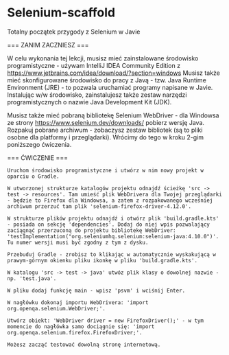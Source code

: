 # Selenium-scaffold

Totalny początek przygody z Selenium w Javie

=== ZANIM ZACZNIESZ ===

W celu wykonania tej lekcji, musisz mieć zainstalowane środowisko programistyczne - używam IntelliJ IDEA Community Edition z https://www.jetbrains.com/idea/download/?section=windows Musisz także mieć skonfigurowane środowisko do pracy z Javą - tzw. Java Runtime Environment (JRE) - to pozwala uruchamiać programy napisane w Javie. Instalując w/w środowisko, zainstalujesz także zestaw narzędzi programistycznych o nazwie Java Development Kit (JDK).

Musisz także mieć pobraną bibliotekę Selenium WebDriver - dla Windowsa ze strony https://www.selenium.dev/downloads/ pobierz wersję Java. Rozpakuj pobrane archiwum - zobaczysz zestaw bibliotek (są to pliki osobne dla platformy i przeglądarki). Wrócimy do tego w kroku 2-gim poniższego ćwiczenia.

=== ĆWICZENIE ===

    Uruchom środowisko programistyczne i utwórz w nim nowy projekt w oparciu o Gradle.

    W utworzonej strukturze katalogów projektu odnajdź ścieżkę 'src -> test -> resources'. Tam umieść plik WebDrivera dla Twojej przeglądarki - będzie to Firefox dla Windowsa, a zatem z rozpakowanego wcześniej archiwum przerzuć tam plik 'selenium-firefox-driver-4.12.0'.

    W strukturze plików projektu odnajdź i otwórz plik 'build.gradle.kts' - posiada on sekcję 'dependencies'. Dodaj do niej wpis pozwalający zaciągnąć przerzuconą do projektu bibliotekę WebDriver: 'testImplementation("org.seleniumhq.selenium:selenium-java:4.10.0")'. Tu numer wersji musi być zgodny z tym z dysku.

    Przebuduj Gradle - zrobisz to klikając w automatycznie wyskakującą w prawym-górnym okienku pliku ikonkę w pliku 'build.gradle.kts'.

    W katalogu 'src -> test -> java' utwóz plik klasy o dowolnej nazwie - np. 'test.java'.

    W pliku dodaj funkcję main - wpisz 'psvm' i wciśnij Enter.

    W nagłówku dokonaj importu WebDrivera: 'import org.openqa.selenium.WebDriver;'.

    Utwórz obiekt: 'WebDriver driver = new FirefoxDriver();' - w tym momencie do nagłówka samo dociągnie się: 'import org.openqa.selenium.firefox.FirefoxDriver;'.

    Możesz zacząć testować dowolną stronę internetową.
